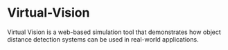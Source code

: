 # Virtual-Vision
Virtual Vision is a web-based simulation tool that demonstrates how object distance detection systems can be used in real-world applications.
